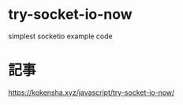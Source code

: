 # try-socket-io-now
simplest socketio example code

# 記事
https://kokensha.xyz/javascript/try-socket-io-now/
